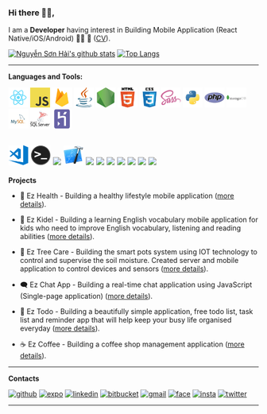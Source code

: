 ### Hi there 👋🏼,
I am a **Developer** having interest in Building Mobile Application (React Native/iOS/Android) 👨‍💻 📱 ([CV](https://drive.google.com/file/d/1V1X86yoOOWeVoPqs8-kF2Bg8GJOuRZcR)).

[![Nguyễn Sơn Hải's github stats](https://github-readme-stats.vercel.app/api?username=nguyensonhai&show_icons=true&theme=graywhite)](https://github.com/nguyensonhai) [![Top Langs](https://github-readme-stats.vercel.app/api/top-langs/?username=nguyensonhai&theme=graywhite&&hide=java,c%23&langs_count=10&layout=compact)](https://github.com/nguyensonhai)

---

**Languages and Tools:**

[<img height="40" src="https://raw.githubusercontent.com/github/explore/80688e429a7d4ef2fca1e82350fe8e3517d3494d/topics/react-native/react-native.png">](https://github.com/topics/react-native)
[<img height="40" src="https://raw.githubusercontent.com/github/explore/80688e429a7d4ef2fca1e82350fe8e3517d3494d/topics/javascript/javascript.png">](https://github.com/topics/javascript)
[<img height="40" src="https://raw.githubusercontent.com/github/explore/80688e429a7d4ef2fca1e82350fe8e3517d3494d/topics/firebase/firebase.png">](https://github.com/topics/firebase)
[<img height="40" src="https://raw.githubusercontent.com/github/explore/80688e429a7d4ef2fca1e82350fe8e3517d3494d/topics/java/java.png">](https://github.com/topics/java)
[<img height="40" src="https://raw.githubusercontent.com/github/explore/80688e429a7d4ef2fca1e82350fe8e3517d3494d/topics/nodejs/nodejs.png">](https://github.com/topics/nodejs)
[<img height="40" src="https://raw.githubusercontent.com/github/explore/80688e429a7d4ef2fca1e82350fe8e3517d3494d/topics/html/html.png">](https://github.com/topics/html)
[<img height="40" src="https://raw.githubusercontent.com/github/explore/80688e429a7d4ef2fca1e82350fe8e3517d3494d/topics/css/css.png">](https://github.com/topics/css)
[<img height="40" src="https://raw.githubusercontent.com/github/explore/80688e429a7d4ef2fca1e82350fe8e3517d3494d/topics/sass/sass.png">](https://github.com/topics/sass)
[<img height="40" src="https://raw.githubusercontent.com/github/explore/80688e429a7d4ef2fca1e82350fe8e3517d3494d/topics/python/python.png">](https://github.com/topics/python)
[<img height="40" src="https://raw.githubusercontent.com/github/explore/ccc16358ac4530c6a69b1b80c7223cd2744dea83/topics/php/php.png">](https://github.com/topics/php)
[<img height="40" src="https://raw.githubusercontent.com/github/explore/80688e429a7d4ef2fca1e82350fe8e3517d3494d/topics/mongodb/mongodb.png">](https://github.com/topics/mongodb)
[<img height="40" src="https://raw.githubusercontent.com/github/explore/80688e429a7d4ef2fca1e82350fe8e3517d3494d/topics/mysql/mysql.png">](https://github.com/topics/mysql)
[<img height="40" src="https://raw.githubusercontent.com/github/explore/96943574ba0c0340ba6ea1e6f768e9abe43e34e1/topics/sql-server/sql-server.png">](https://github.com/topics/sql-server)
[<img height="40" src="https://raw.githubusercontent.com/devicons/devicon/master/icons/heroku/heroku-plain.svg">](https://github.com/topics/heroku)

[<img height="40" src="https://raw.githubusercontent.com/github/explore/80688e429a7d4ef2fca1e82350fe8e3517d3494d/topics/visual-studio-code/visual-studio-code.png">](https://github.com/topics/visual-studio-code)
[<img height="40" src="https://raw.githubusercontent.com/github/explore/80688e429a7d4ef2fca1e82350fe8e3517d3494d/topics/terminal/terminal.png">](https://github.com/topics/terminal)
[<img height="40" src="https://1.bp.blogspot.com/-LgTa-xDiknI/X4EflN56boI/AAAAAAAAPuk/24YyKnqiGkwRS9-_9suPKkfsAwO4wHYEgCLcBGAsYHQ/s0/image9.png">](https://developer.android.com/studio)
[<img height="40" src="https://raw.githubusercontent.com/github/explore/530398b5c9b0fd57127e2564bd664575f02f52e4/topics/xcode/xcode.png">](https://github.com/topics/xcode)
[<img height="40" src="https://www.adobe.com/content/dam/cc/icons/photoshop.svg">](https://www.adobe.com/products/photoshop.html)
[<img height="40" src="https://www.adobe.com/content/dam/cc/icons/illustrator.svg">](https://www.adobe.com/products/illustrator.html)
[<img height="40" src="https://www.adobe.com/content/dam/cc/icons/premiere.svg">](https://www.adobe.com/products/premiere.html)
[<img height="40" src="https://www.adobe.com/content/dam/cc/icons/aftereffects.svg">](https://www.adobe.com/products/aftereffects.html)
[<img height="40" src="https://www.adobe.com/content/dam/cc/icons/animate.svg">](https://www.adobe.com/products/animate.html)
[<img height="40" src="https://www.adobe.com/content/dam/cc/icons/audition.svg">](https://www.adobe.com/products/audition.html)
[<img height="40" src="https://www.adobe.com/content/dam/cc/icons/xd.svg">](https://www.adobe.com/products/xd.html)
---

**Projects**

- 💓 Ez Health - Building a healthy lifestyle mobile application ([more details](https://github.com/ezratech/ezhealth)).

- 📖 Ez Kidel - Building a learning English vocabulary mobile application for kids who need to improve English vocabulary, listening and reading abilities ([more details](https://github.com/ezratech/ezkidel)).

- 🌱 Ez Tree Care - Building the smart pots system using IOT technology to control and supervise the soil moisture. Created server and mobile application to control devices and sensors ([more details](https://github.com/nguyensonhai/eztreecare)).

- 🗨️ Ez Chat App - Building a real-time chat application using JavaScript (Single-page application) ([more details](https://github.com/nguyensonhai/ezchatapp)).

- 📝 Ez Todo - Building a beautifully simple application, free todo list, task list and reminder app that will help keep your busy life organised everyday ([more details](https://github.com/nguyensonhai/eztodo)).

- ☕ Ez Coffee - Building a coffee shop management application ([more details](https://github.com/nguyensonhai/ezcoffee)).

---

**Contacts**

[![github](https://img.shields.io/badge/-GitHub-24292E?style=for-the-badge&logo=github&logoColor=white)](https://github.com/nguyensonhai)
[![expo](https://img.shields.io/badge/-Expo-010121?style=for-the-badge&logo=expo&logoColor=white)](https://expo.io/@nguyensonhai)
[![linkedin](https://img.shields.io/badge/-LinkedIn-blue?style=for-the-badge&logo=Linkedin)](https://www.linkedin.com/in/nguyensonhai)
[![bitbucket](https://img.shields.io/badge/-Bitbucket-0747A6?style=for-the-badge&logo=bitbucket&logoColor=white)](https://bitbucket.org/nguyensonhai)
[![gmail](https://img.shields.io/badge/-Gmail-c14438?style=for-the-badge&logo=Gmail&logoColor=white)](mailto:nguyensonhai1009@gmail.com)
[![face](https://img.shields.io/badge/-Facebook-blue?style=for-the-badge&logo=Facebook&logoColor=white)](https://www.facebook.com/nguyensonhai1009)
[![insta](https://img.shields.io/badge/-Instagram-E4405F?style=for-the-badge&logo=instagram&logoColor=white)](https://www.instagram.com/nguyensonhai1009)
[![twitter](https://img.shields.io/badge/-Twitter-1DA1F2?style=for-the-badge&logo=twitter&logoColor=white)](https://twitter.com/nguyensonhai109)

---
